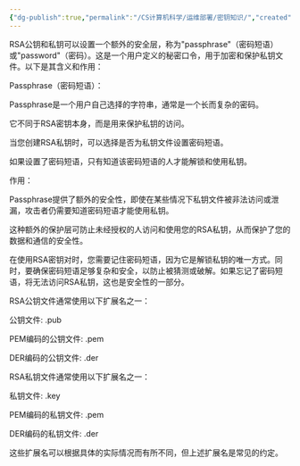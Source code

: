 ```yaml
---
{"dg-publish":true,"permalink":"/CS计算机科学/运维部署/密钥知识/","created":"2024-04-17T15:17:28.000+08:00","updated":"2024-04-24T00:38:30.000+08:00"}
---
```



RSA公钥和私钥可以设置一个额外的安全层，称为"passphrase"（密码短语）或"password"（密码）。这是一个用户定义的秘密口令，用于加密和保护私钥文件。以下是其含义和作用：

Passphrase（密码短语）：

Passphrase是一个用户自己选择的字符串，通常是一个长而复杂的密码。

它不同于RSA密钥本身，而是用来保护私钥的访问。

当您创建RSA私钥时，可以选择是否为私钥文件设置密码短语。

如果设置了密码短语，只有知道该密码短语的人才能解锁和使用私钥。

作用：

Passphrase提供了额外的安全性，即使在某些情况下私钥文件被非法访问或泄漏，攻击者仍需要知道密码短语才能使用私钥。

这种额外的保护层可防止未经授权的人访问和使用您的RSA私钥，从而保护了您的数据和通信的安全性。

在使用RSA密钥对时，您需要记住密码短语，因为它是解锁私钥的唯一方式。同时，要确保密码短语足够复杂和安全，以防止被猜测或破解。如果忘记了密码短语，将无法访问RSA私钥，这也是安全性的一部分。

RSA公钥文件通常使用以下扩展名之一：

公钥文件: .pub

PEM编码的公钥文件: .pem

DER编码的公钥文件: .der

RSA私钥文件通常使用以下扩展名之一：

私钥文件: .key

PEM编码的私钥文件: .pem

DER编码的私钥文件: .der

这些扩展名可以根据具体的实际情况而有所不同，但上述扩展名是常见的约定。